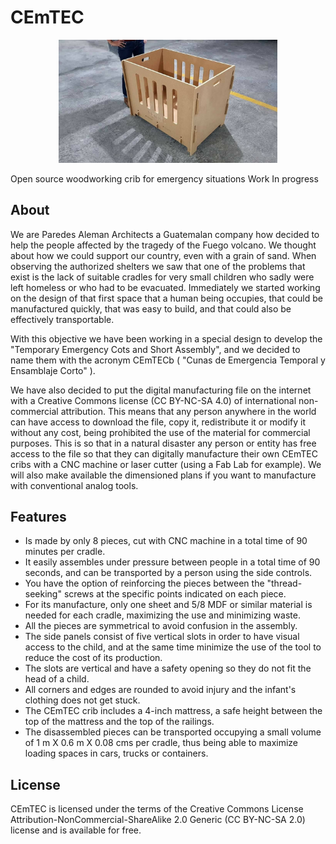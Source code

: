 CEmTEC
======================

<p align="center">
  <img src="img/cemtec_finished.jpg" width="350"/>
</p>

Open source woodworking crib for emergency situations
Work In progress

## About 

We are Paredes Aleman Architects a Guatemalan company how decided to help the people affected by the tragedy of the Fuego volcano. We thought about how we could support our country, even with a grain of sand. When observing the authorized shelters we saw that one of the problems that exist is the lack of suitable cradles for very small children who sadly were left homeless or who had to be evacuated. Immediately we started working on the design of that first space that a human being occupies, that could be manufactured quickly, that was easy to build, and that could also be effectively transportable.


With this objective we have been working in a special design to develop the "Temporary Emergency Cots and Short Assembly", and we decided to name them with the acronym CEmTECb ( "Cunas de Emergencia Temporal y Ensamblaje Corto" ). 


We have also decided to put the digital manufacturing file on the internet with a Creative Commons license (CC BY-NC-SA 4.0) of international non-commercial attribution. This means that any person anywhere in the world can have access to download the file, copy it, redistribute it or modify it without any cost, being prohibited the use of the material for commercial purposes. This is so that in a natural disaster any person or entity has free access to the file so that they can digitally manufacture their own CEmTEC cribs with a CNC machine or laser cutter (using a Fab Lab for example). We will also make available the dimensioned plans if you want to manufacture with conventional analog tools.


## Features

- Is made by only 8 pieces, cut with CNC machine in a total time of 90 minutes per cradle.
- It easily assembles under pressure between people in a total time of 90 seconds, and can be transported by a person using the side controls.
- You have the option of reinforcing the pieces between the "thread-seeking" screws at the specific points indicated on each piece.
- For its manufacture, only one sheet and 5/8 MDF or similar material is needed for each cradle, maximizing the use and minimizing waste.
- All the pieces are symmetrical to avoid confusion in the assembly.
- The side panels consist of five vertical slots in order to have visual access to the child, and at the same time minimize the use of the tool to reduce the cost of its production.
- The slots are vertical and have a safety opening so they do not fit the head of a child.
- All corners and edges are rounded to avoid injury and the infant's clothing does not get stuck.
- The CEmTEC crib includes a 4-inch mattress, a safe height between the top of the mattress and the top of the railings.
- The disassembled pieces can be transported occupying a small volume of 1 m X 0.6 m X 0.08 cms per cradle, thus being able to maximize loading spaces in cars, trucks or containers.



## License

CEmTEC is licensed under the terms of the Creative Commons License Attribution-NonCommercial-ShareAlike 2.0 Generic (CC BY-NC-SA 2.0) license and is available for free.

